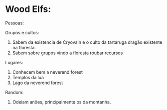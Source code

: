 # Wood Elfs:

Pessoas:



Grupos e cultos:

1. Sabem da existencia de Cryovain e o culto da tartaruga dragão existente na floresta.
2. Sabem sobre grupos vindo a floresta roubar recursos

Lugares:

1. Conhecem bem a neverend forest
2. Templos da lua
3. Lago da neverend forest

Random:

1. Odeiam anões, principalmente os da montanha.
